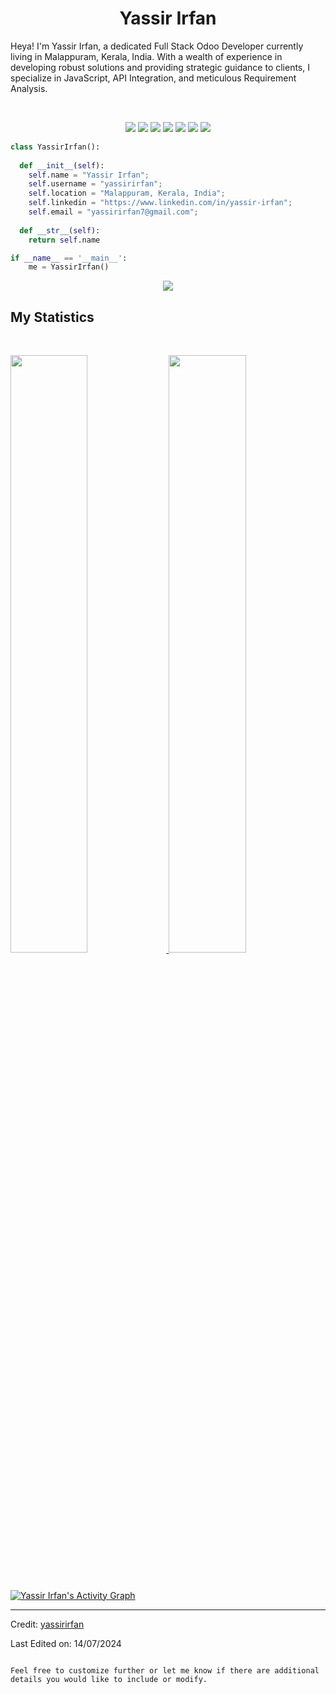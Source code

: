 <h1 align="center">
  <b>Yassir Irfan</b>
</h1>

Heya! I'm Yassir Irfan, a dedicated Full Stack Odoo Developer currently living in Malappuram, Kerala, India. With a wealth of experience in developing robust solutions and providing strategic guidance to clients, I specialize in JavaScript, API Integration, and meticulous Requirement Analysis. 

<br>

<p>
<div align="center">
  <img src="https://img.shields.io/badge/-HTML-c58545?style=for-the-badge&logo=html5&logoColor=c58545&labelColor=282828">
  <img src="https://img.shields.io/badge/-CSS-d1a01f?style=for-the-badge&logo=css3&logoColor=d1a01f&labelColor=282828">
  <img src="https://img.shields.io/badge/-Python-98b982?style=for-the-badge&logo=python&logoColor=98b982&labelColor=282828">
  <img src="https://img.shields.io/badge/-JavaScript-yellow?style=for-the-badge&logo=javascript&logoColor=yellow&labelColor=282828">
  <img src="https://img.shields.io/badge/-NEXTJS-black?style=for-the-badge&logo=nextjs&logoColor=black&labelColor=282828">
  <img src="https://img.shields.io/badge/-Odoo-purple?style=for-the-badge&logo=odoo&logoColor=purple&labelColor=282828">
   <img src="https://img.shields.io/badge/-Postgres-purple?style=for-the-badge&logo=postgres&logoColor=blue&labelColor=282828">
</div>
</p>

```python
class YassirIrfan():
    
  def __init__(self):
    self.name = "Yassir Irfan";
    self.username = "yassirirfan";
    self.location = "Malappuram, Kerala, India";
    self.linkedin = "https://www.linkedin.com/in/yassir-irfan";
    self.email = "yassirirfan7@gmail.com";
  
  def __str__(self):
    return self.name

if __name__ == '__main__':
    me = YassirIrfan()
```

<div align="center">
  <a href="https://open.spotify.com/user/6s6pbtefezpookh8gwnkko15v">
    <img src="https://readme-spotify-tingz.vercel.app/api/now-playing">
  </a>
</div>

<!--
<div align="center">
  <a href="https://open.spotify.com/user/6s6pbtefezpookh8gwnkko15v">
    <img src="https://spotify-readme-theta-virid.vercel.app/api?scan=true&theme=dark" width="240px">
  </a>
</div>
-->

## My Statistics

<br/>
<p align="left">
  <a href="https://abhigyantrips.dev/">
  <img width="49.5%" src="https://github-readme-stats.vercel.app/api?username=yassirirfan&show_icons=true&theme=gruvbox&hide_border=true" />
    <img width="49.5%" src="https://github-readme-streak-stats.herokuapp.com/?user=yassirirfan&theme=gruvbox&hide_border=true" />
  </a>
</p>
<br>

[![Yassir Irfan's Activity Graph](https://activity-graph.herokuapp.com/graph?username=yassirirfan&custom_title=Yassir%20Irfan's%20Contribution%20Graph&theme=gruvbox&bg_color=282828&hide_border=true&line=d1a01f&point=c58545)](https://yassirirfan.dev)

------

Credit: [yassirirfan](https://github.com/yassirirfan)

Last Edited on: 14/07/2024
```

Feel free to customize further or let me know if there are additional details you would like to include or modify.
